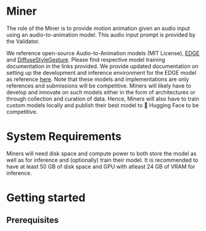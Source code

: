 # Miner
The role of the Miner is to provide motion animation given an audio input using an audio-to-animation model. This audio input prompt is provided by the Validator.

We reference open-source Audio-to-Animation models (MIT License), [EDGE](https://github.com/Stanford-TML/EDGE/tree/main) and [DiffuseStyleGesture](https://github.com/YoungSeng/DiffuseStyleGesture). Please find respective model training documentation in the links provided. We provide updated documentation on setting up the development and inference environment for the EDGE model as reference [here](./EDGE/README.md). Note that these models and implementations are only references and submissions will be competitive. Miners will likely have to develop and innovate on such models either in the form of architectures or through collection and curation of data. Hence, Miners will also have to train custom models locally and publish their best model to 🤗 Hugging Face to be competitive.


# System Requirements
Miners will need disk space and compute power to both store the model as well as for inference and (optionally) train their model. It is recommended to have at least 50 GB of disk space and GPU with atleast 24 GB of VRAM for inference.

# Getting started
## Prerequisites

